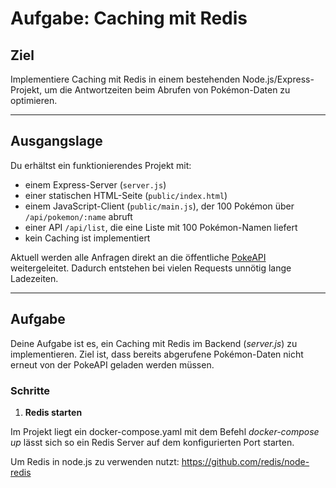 # Aufgabe: Caching mit Redis

## Ziel

Implementiere Caching mit Redis in einem bestehenden Node.js/Express-Projekt, um die Antwortzeiten beim Abrufen von Pokémon-Daten zu optimieren.

---

## Ausgangslage

Du erhältst ein funktionierendes Projekt mit:

- einem Express-Server (`server.js`)
- einer statischen HTML-Seite (`public/index.html`)
- einem JavaScript-Client (`public/main.js`), der 100 Pokémon über `/api/pokemon/:name` abruft
- einer API `/api/list`, die eine Liste mit 100 Pokémon-Namen liefert
- kein Caching ist implementiert

Aktuell werden alle Anfragen direkt an die öffentliche [PokeAPI](https://pokeapi.co) weitergeleitet. Dadurch entstehen bei vielen Requests unnötig lange Ladezeiten.

---

## Aufgabe

Deine Aufgabe ist es, ein Caching mit Redis im Backend (_server.js_) zu implementieren. Ziel ist, dass bereits abgerufene Pokémon-Daten nicht erneut von der PokeAPI geladen werden müssen.

### Schritte

1. **Redis starten**

Im Projekt liegt ein docker-compose.yaml mit dem Befehl _docker-compose up_ lässt sich so ein Redis Server auf dem konfigurierten Port starten.

Um Redis in node.js zu verwenden nutzt: https://github.com/redis/node-redis


